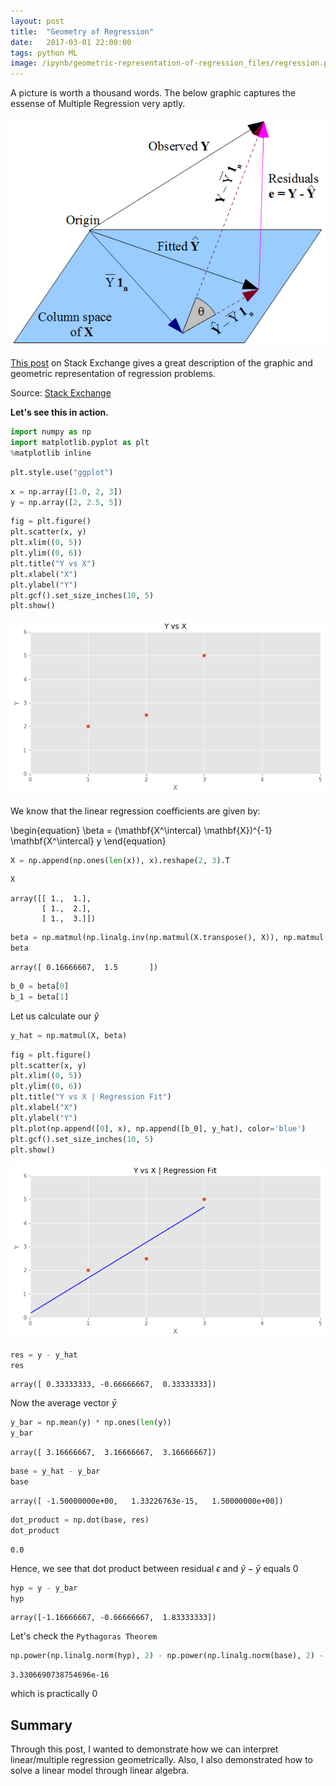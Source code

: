 ```yaml
---
layout: post
title:  "Geometry of Regression"
date:   2017-03-01 22:00:00
tags: python ML
image: /ipynb/geometric-representation-of-regression_files/regression.png
---
```


A picture is worth a thousand words. The below graphic captures the essense of Multiple Regression very aptly.

![Regression Picture](/ipynb/geometric-representation-of-regression_files/regression.png)

[This post](http://stats.stackexchange.com/questions/123651/geometric-interpretation-of-multiple-correlation-coefficient-r-and-coefficient) on Stack Exchange gives a great description of the graphic and geometric representation of regression problems.

Source: [Stack Exchange](http://stats.stackexchange.com/questions/123651/geometric-interpretation-of-multiple-correlation-coefficient-r-and-coefficient)

**Let's see this in action.**


```python
import numpy as np
import matplotlib.pyplot as plt
%matplotlib inline
```


```python
plt.style.use("ggplot")
```


```python
x = np.array([1.0, 2, 3])
y = np.array([2, 2.5, 5])
```


```python
fig = plt.figure()
plt.scatter(x, y)
plt.xlim((0, 5))
plt.ylim((0, 6))
plt.title("Y vs X")
plt.xlabel("X")
plt.ylabel("Y")
plt.gcf().set_size_inches(10, 5)
plt.show()
```


![png](/ipynb/geometric-representation-of-regression_files/geometric-representation-of-regression_9_0.png)


We know that the linear regression coefficients are given by:

\begin{equation}
\beta = (\mathbf{X^\intercal} \mathbf{X})^{-1} \mathbf{X^\intercal} y
\end{equation}



```python
X = np.append(np.ones(len(x)), x).reshape(2, 3).T
```


```python
X
```




    array([[ 1.,  1.],
           [ 1.,  2.],
           [ 1.,  3.]])




```python
beta = np.matmul(np.linalg.inv(np.matmul(X.transpose(), X)), np.matmul(X.transpose(), y).T)
beta
```




    array([ 0.16666667,  1.5       ])




```python
b_0 = beta[0]
b_1 = beta[1]
```

Let us calculate our $\hat y$


```python
y_hat = np.matmul(X, beta)
```


```python
fig = plt.figure()
plt.scatter(x, y)
plt.xlim((0, 5))
plt.ylim((0, 6))
plt.title("Y vs X | Regression Fit")
plt.xlabel("X")
plt.ylabel("Y")
plt.plot(np.append([0], x), np.append([b_0], y_hat), color='blue')
plt.gcf().set_size_inches(10, 5)
plt.show()
```


![png](/ipynb/geometric-representation-of-regression_files/geometric-representation-of-regression_17_0.png)



```python
res = y - y_hat
res
```




    array([ 0.33333333, -0.66666667,  0.33333333])



Now the average vector $\bar y$


```python
y_bar = np.mean(y) * np.ones(len(y))
y_bar
```




    array([ 3.16666667,  3.16666667,  3.16666667])




```python
base = y_hat - y_bar
base
```




    array([ -1.50000000e+00,   1.33226763e-15,   1.50000000e+00])




```python
dot_product = np.dot(base, res)
dot_product
```




    0.0



Hence, we see that dot product between residual $\epsilon$ and $\hat y - \bar y$ equals $0$


```python
hyp = y - y_bar
hyp
```




    array([-1.16666667, -0.66666667,  1.83333333])



Let's check the `Pythagoras Theorem`


```python
np.power(np.linalg.norm(hyp), 2) - np.power(np.linalg.norm(base), 2) - np.power(np.linalg.norm(res), 2)
```




    3.3306690738754696e-16



which is practically $0$

## Summary

Through this post, I wanted to demonstrate how we can interpret linear/multiple regression geometrically. Also, I also demonstrated how to solve a linear model through linear algebra.
